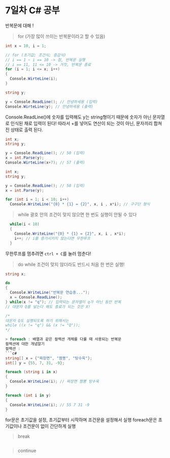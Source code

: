 # 7일차 C# 공부
반복문에 대해 !

> for (가장 많이 쓰이는 반복문이라고 할 수 있음)
```c#
int x = 10, i = 1;

// for (초기값; 조건식; 증감식)
// i == 1 ~ i == 10 -> 참, 반복문 실행
// i == 11, 11 <= 10 -> 거짓, 반복문 종료
for (i = 1; i <= x; i++) 
{
  Console.WirteLine(i);
}
```

```c#
string y;

y = Console.ReadLine(); // 안녕하세용 (입력)
Console.WirteLine(y); // 안녕하세용 (출력)
```
Console.ReadLine()에 숫자를 입력해도 y는 string형이기 때문에 숫자가 아닌 문자열로 인식된 채로 입력이 된다!
따라서 +를 넣어도 연산이 되는 것이 아닌, 문자끼리 합쳐진 상태로 출력 된다.

```c#
int x;
string y;

y = Console.ReadLine(); // 50 (입력)
x = int.Parse(y);
Console.WirteLine(x+7); // 57 (출력)
```

```c#
int x;
string y;

y = Console.ReadLine(); // 50 (입력)
x = int.Parse(y);

for (int i = 1; i < 10; i++)
  Console.WriteLine("{0} * {1} = {2}", x, i , x*i); // 구구단 형식
```

> while
괄호 안의 조건이 맞지 않으면 한 번도 실행이 안될 수 있다
```c#
  while(i < 10)
  {
    Console.WriteLine("{0} * {1} = {2}", x, i , x*i);
    i++; // i를 증가시키지 않는다면 무한루프 
  }
```
무한루프를 멈추려면 `ctrl + C`를 눌러 멈춘다!

> do while
조건이 맞지 않더라도 반드시 처음 한 번은 실행!
```c#
string x;

do
{
  Console.WriteLine("반복문 연습중...");
  x = Console.ReadLine();
} while(x != "q"); // 입력되는 문자열이 q가 아닌 동안 반복
// 대문자 Q를 넣는다 해도 종료가 되는 것은 X!

/*
대문자 Q도 실행되도록 하기 위해서는
while ((x != "q") && (x != "Q"));
*/

> foreach : 배열과 같은 컬렉션 개체를 다룰 때 사용되는 반복문
컬렉션에 대한 개념알기
컬렉션 : 
```c#
string[] x = {"짜장면", "짬뽕", "탕수육"};
int[] y = {55, 7, 31, -9};

foreach (string i in x)
{
  Console.WriteLine(i); // 짜장면 짬뽕 탕수육
}

foreach (int i in y)
{
  Console.WriteLine(i); // 55 7 31 -9
}
```
for문은 초기값을 설정, 초기값부터 시작하며 조건문을 설정해서 실행
foreach문은 초기값이나 조건문이 없이 간단하게 실행

> break
```c#

```
> continue
